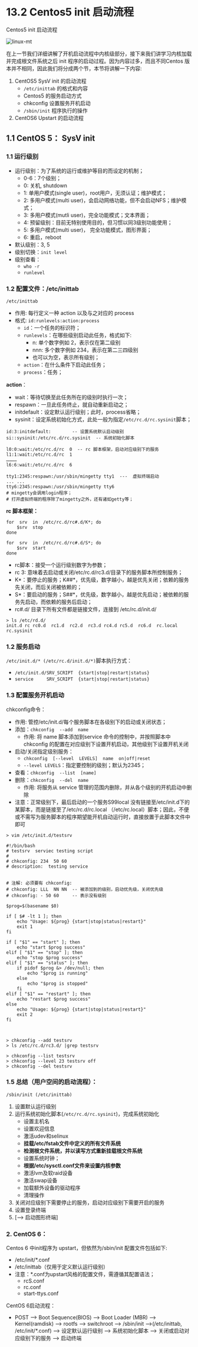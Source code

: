 # 13.2 Centos5 init 启动流程


Centos5 init 启动流程

![linux-mt](/images/linux_mt/linux_mt.jpg)
<!-- more -->

在上一节我们详细讲解了开机启动流程中内核级部分，接下来我们讲学习内核加载并完成根文件系统之后 init 程序的启动过程。因为内容过多，而且不同Centos 版本并不相同，因此我们将分成两个节，本节将讲解一下内容:
1. CentOS5 SysV init 的启动流程
	- `/etc/inittab` 的格式和内容
	- Centos5 的服务启动方式
	- chkconfig 设置服务开机启动
	- `/sbin/init` 程序执行的操作
2. CentOS6 Upstart 的启动流程

## 1.1 CentOS 5： SysV init
### 1.1 运行级别
- 运行级别：为了系统的运行或维护等目的而设定的机制；
    - 0-6：7个级别；
    - 0: 关机, shutdown
    - 1: 单用户模式(single user)，root用户，无须认证；维护模式；
    - 2: 多用户模式(multi user)，会启动网络功能，但不会启动NFS；维护模式；
    - 3: 多用户模式(mutli user)，完全功能模式；文本界面；
    - 4: 预留级别：目前无特别使用目的，但习惯以同3级别功能使用；
    - 5: 多用户模式(multi user)， 完全功能模式，图形界面；
    - 6: 重启，reboot
- 默认级别：3, 5
- 级别切换：`init level`
- 级别查看：
    - `who -r`
    - `runlevel`

### 1.2 配置文件：/etc/inittab
`/etc/inittab`
- 作用: 每行定义一种 action 以及与之对应的 process
- 格式: `id:runlevels:action:process`
    - `id`：一个任务的标识符；
    - `runlevels`：在哪些级别启动此任务，格式如下:
    	- n: 单个数字例如 2，表示仅在第二级别
    	- nnn: 多个数字例如 234，表示在第二三四级别
    	- 也可以为空，表示所有级别；
    - `action`：在什么条件下启动此任务；
    - `process`：任务；

**action**：
- wait：等待切换至此任务所在的级别时执行一次；
- respawn：一旦此任务终止，就自动重新启动之；
- initdefault：设定默认运行级别；此时，process省略；
- sysinit：设定系统初始化方式，此处一般为指定`/etc/rc.d/rc.sysinit`脚本；


```            
id:3:initdefault:        -- 设置系统默认启动级别
si::sysinit:/etc/rc.d/rc.sysinit  -- 系统初始化脚本

l0:0:wait:/etc/rc.d/rc  0  -- rc 脚本框架，启动对应级别下的服务
l1:1:wait:/etc/rc.d/rc  1
…………
l6:6:wait:/etc/rc.d/rc  6

tty1:2345:respawn:/usr/sbin/mingetty tty1  ---  虚拟终端启动
... ...
tty6:2345:respawn:/usr/sbin/mingetty tty6    
# mingetty会调用login程序；
# 打开虚拟终端的程序除了mingetty之外，还有诸如getty等；
```

**rc 脚本框架：**
```
for  srv  in  /etc/rc.d/rc#.d/K*; do
    $srv  stop
done

for  srv  in  /etc/rc.d/rc#.d/S*; do
    $srv  start
done
```
- rc脚本：接受一个运行级别数字为参数；
- rc 3: 意味着去启动或关闭/etc/rc.d/rc3.d/目录下的服务脚本所控制服务；
- K\*：要停止的服务；K\#\#\*，优先级，数字越小，越是优先关闭；依赖的服务先关闭，而后关闭被依赖的；
- S\*：要启动的服务；S\#\#\*，优先级，数字越小，越是优先启动；被依赖的服务先启动，而依赖的服务后启动；
- rc\#.d/ 目录下所有文件都是链接文件，连接到 /etc/rc.d/init.d/

```
> ls /etc/rd.d/
init.d rc rc0.d  rc1.d  rc2.d  rc3.d rc4.d rc5.d  rc6.d  rc.local  rc.sysinit    
```

### 1.2 服务启动
`/etc/init.d/* (/etc/rc.d/init.d/*)`脚本执行方式：
- `/etc/init.d/SRV_SCRIPT  {start|stop|restart|status}`
- `service     SRV_SCRIPT  {start|stop|restart|status}`

### 1.3 配置服务开机启动
chkconfig命令：
- 作用: 管控/etc/init.d/每个服务脚本在各级别下的启动或关闭状态；
- 添加：`chkconfig  --add  name`
	- 作用: 将 name 脚本添加到service 命令的控制中，并按照脚本中 chkconfig 的配置在对应级别下设置开机启动，其他级别下设置开机关闭
- 启动/关闭指定级别服务：
    - `chkconfig  [--level  LEVELS]  name  on|off|reset`
    - `--level LEVELS`：指定要控制的级别；默认为2345；
- 查看：`chkconfig  --list  [name]`
- 删除：`chkconfig  --del  name`
    - 作用: 将服务从 service 管理的范围内删除，并从各个级别的开机启动中删除
- 注意：正常级别下，最后启动的一个服务S99local 没有链接至/etc/init.d下的某脚本，而是链接至了/etc/rc.d/rc.local （/etc/rc.local）脚本；因此，不便或不需写为服务脚本的程序期望能开机自动运行时，直接放置于此脚本文件中即可

```
> vim /etc/init.d/testsrv

#!/bin/bash
# testsrv  serviec testing script
#
# chkconfig: 234  50 60
# description:  testing service


# 注解: 必须要有 chkconfig:
# chkconfig: LLL  NN NN  -- 被添加到的级别，启动优先级，关闭优先级
# chkconfig: - 50 60     -- 表示没有级别

$prog=$(basename $0)

if [ $# -lt 1 ]; then
	echo "Usage: ${prog} {start|stop|status|restart}"
	exit 1
fi

if [ "$1" == "start" ]; then
	echo "start $prog success"
elif [ "$1" == "stop" ]; then
	echo "stop $prog success"
elif [ "$1" == "status" ]; then
	if pidof $prog &> /dev/null; then
		echo "$prog is running"
	else
		echo "$prog is stopped"
	fi
elif [ "$1" == "restart" ]; then
	echo "restart $prog success"
else
	echo "Usage: ${prog} {start|stop|status|restart}"
	exit 2
fi



> chkconfig --add testsrv
> ls /etc/rc.d/rc3.d/ |grep testsrv

> chkconfig --list testsrv
> chkconfig --level 23 testsrv off
> chkconfig --del testsrv
```


### 1.5 总结（用户空间的启动流程）：
`/sbin/init (/etc/inittab)`
1. 设置默认运行级别
3. 运行系统初始化脚本(`/etc/rc.d/rc.sysinit`)，完成系统初始化
	- 设置主机名
	- 设置欢迎信息
	- 激活udev和selinux
	- **挂载/etc/fstab文件中定义的所有文件系统**
	- **检测根文件系统，并以读写方式重新挂载根文件系统**
	- 设置系统时钟；
	- **根据/etc/sysctl.conf文件来设置内核参数**
	- 激活lvm及软raid设备
	- 激活swap设备
	- 加载额外设备的驱动程序
	- 清理操作
4. 关闭对应级别下需要停止的服务，启动对应级别下需要开启的服务
5. 设置登录终端
6. [--> 启动图形终端]


### 2. CentOS 6：
Centos 6 中init程序为 upstart，但依然为/sbin/init 配置文件包括如下:
- /etc/init/\*.conf
- /etc/inittab（仅用于定义默认运行级别）
- 注意：\*.conf为upstart风格的配置文件，需遵循其配置语法；
    - rcS.conf
    - rc.conf
    - start-ttys.conf

CentOS 6启动流程：
- POST --> Boot Sequence(BIOS) --> Boot Loader (MBR) --> Kernel(ramdisk) --> rootfs --> switchroot --> /sbin/init -->(/etc/inittab, /etc/init/\*.conf) --> 设定默认运行级别 --> 系统初始化脚本 --> 关闭或启动对应级别下的服务 --> 启动终端

